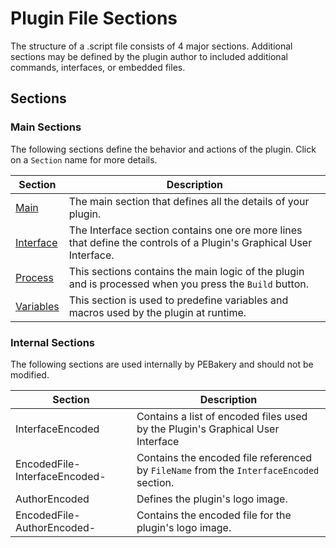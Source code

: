 # Plugin File Sections

The structure of a .script file consists of 4 major sections. Additional sections may be defined by the plugin author to included additional commands, interfaces, or embedded files.

## Sections

### Main Sections

The following sections define the behavior and actions of the plugin. Click on a `Section` name for more details.

| Section | Description |
| --- | --- |
| [Main](./Main.md) | The main section that defines all the details of your plugin. |
| [Interface](./Interface.md) | The Interface section contains one ore more lines that define the controls of a Plugin's Graphical User Interface.  |
| [Process](./Process.md) | This sections contains the main logic of the plugin and is processed when you press the `Build` button. |
| [Variables](./Variables.md) | This section is used to predefine variables and macros used by the plugin at runtime. |

### Internal Sections

The following sections are used internally by PEBakery and should not be modified.

| Section | Description |
| --- | --- |
| InterfaceEncoded | Contains a list of encoded files used by the Plugin's Graphical User Interface |
| EncodedFile-InterfaceEncoded-<FileName> | Contains the encoded file referenced by `FileName` from the `InterfaceEncoded` section. |
| AuthorEncoded | Defines the plugin's logo image. |
| EncodedFile-AuthorEncoded-<FileName> | Contains the encoded file for the plugin's logo image. |
